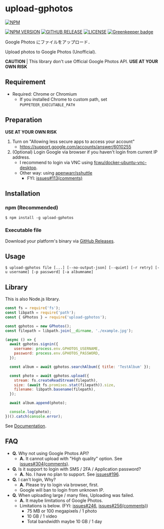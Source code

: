 # upload-gphotos

[![NPM](https://nodei.co/npm/upload-gphotos.png?compact=true)](https://nodei.co/npm/upload-gphotos/)

[![NPM VERSION](https://img.shields.io/npm/v/upload-gphotos.svg?style=flat-square)](https://www.npmjs.com/package/upload-gphotos)
[![GITHUB RELEASE](https://img.shields.io/github/release/3846masa/upload-gphotos.svg?style=flat-square)](https://github.com/3846masa/upload-gphotos/releases)
[![LICENSE](https://img.shields.io/github/license/mashape/apistatus.svg?style=flat-square)](./LICENSE)
[![Greenkeeper badge](https://img.shields.io/badge/Greenkeeper-enabled-brightgreen.svg?style=flat-square)](https://greenkeeper.io/)

Google Photos にファイルをアップロード．

Upload photos to Google Photos (Unofficial).

**CAUTION** | This library don't use Official Google Photos API. **USE AT YOUR OWN RISK**

## Requirement

- Required: Chrome or Chromium
  - If you installed Chrome to custom path, set `PUPPETEER_EXECUTABLE_PATH`

## Preparation

**USE AT YOUR OWN RISK**

1. Turn on "Allowing less secure apps to access your account"
   - https://support.google.com/accounts/answer/6010255
2. (Optional) Login Google via browser if you haven't login from current IP address.
   - I recommend to login via VNC using [fcwu/docker-ubuntu-vnc-desktop].
   - Other way: using [apenwarr/sshuttle]
     - FYI: [issues#113(comments)]

[fcwu/docker-ubuntu-vnc-desktop]: https://github.com/fcwu/docker-ubuntu-vnc-desktop
[apenwarr/sshuttle]: https://github.com/apenwarr/sshuttle
[issues#113(comments)]: https://github.com/3846masa/upload-gphotos/issues/113#issuecomment-277141489

## Installation

### npm (Recommended)

```
$ npm install -g upload-gphotos
```

### Executable file

Download your platform's binary via [GitHub Releases].

[github releases]: https://github.com/3846masa/upload-gphotos/releases

## Usage

```
$ upload-gphotos file [...] [--no-output-json] [--quiet] [-r retry] [-u username] [-p password] [-a albumname]
```

## Library

This is also Node.js library.

```js
const fs = require('fs');
const libpath = require('path');
const { GPhotos } = require('upload-gphotos');

const gphotos = new GPhotos();
const filepath = libpath.join(__dirname, './example.jpg');

(async () => {
  await gphotos.signin({
    username: process.env.GPHOTOS_USERNAME,
    password: process.env.GPHOTOS_PASSWORD,
  });

  const album = await gphotos.searchAlbum({ title: 'TestAlbum' });

  const photo = await gphotos.upload({
    stream: fs.createReadStream(filepath),
    size: (await fs.promises.stat(filepath)).size,
    filename: libpath.basename(filepath),
  });

  await album.append(photo);

  console.log(photo);
})().catch(console.error);
```

See [Documentation].

[documentation]: https://3846masa.github.io/upload-gphotos/modules/_index_.html

## FAQ

- **Q.** Why not using Google Photos API?
  - **A.** It cannot upload with "High quality" option. See [issues#304(comments)].
- **Q.** Is it support to login with SMS / 2FA / Application password?
  - **A.** No. I have no plan to support. See [issues#196].
- **Q.** I can't login, Why?
  - **A.** Please try to login via browser, first.
  - Google will ban to login from unknown IP.
- **Q.** When uploading large / many files, Uploading was failed.
  - **A.** It maybe limitations of Google Photos.
  - Limitations is below. (FYI: [issues#246], [issues#256(comments)])
    - 75 MB or 100 megapixels / 1 photo
    - 10 GB / 1 video
    - Total bandwidth maybe 10 GB / 1 day

[issues#196]: https://github.com/3846masa/upload-gphotos/issues/196
[issues#246]: https://github.com/3846masa/upload-gphotos/issues/246
[issues#256(comments)]: https://github.com/3846masa/upload-gphotos/issues/256#issuecomment-356458407
[issues#304(comments)]: https://github.com/3846masa/upload-gphotos/issues/304#issuecomment-433676584
